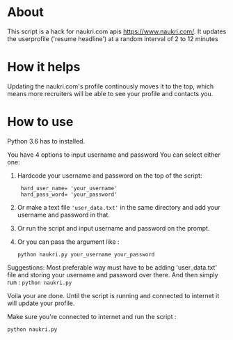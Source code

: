 # About
This script is a hack for naukri.com apis https://www.naukri.com/. It updates the userprofile ('resume headline') at a random interval of 2 to 12 minutes 

# How it helps
Updating the naukri.com's profile continously moves it to the top, which means more recruiters will be able to see your profile and contacts you.

# How to use
Python 3.6 has to installed.

You have 4 options to input username and password
You can select either one:

1. Hardcode your username and password on the top of the script:
    ```
     hard_user_name= 'your_username'
     hard_pass_word= 'your_password'
     ```
     
2. Or make a text file `'user_data.txt'` in the same directory and add your username and password in that.
3. Or run the script and input username and password on the prompt.
4. Or you can pass the argument like : 
    ```
    python naukri.py your_username your_password
    ```
Suggestions: Most preferable way must have to be adding 'user_data.txt' file and storing your username and password over there. And then simply run : 
    ```
    python naukri.py
    ```
    
Voila your are done. Until the script is running and connected to internet it will update your profile.

Make sure you're connected to internet and run the script :


```
python naukri.py
```
